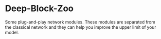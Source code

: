 # Deep-Block-Zoo
Some plug-and-play network modules.
These modules are separated from the classical network and they can help you improve the upper limit of your model.
